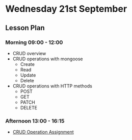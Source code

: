 # Wednesday 21st September

## Lesson Plan

### Morning 09:00 - 12:00

+ CRUD overview
+ CRUD operations with mongoose
    + Create
    + Read
    + Update
    + Delete
+ CRUD operations with HTTP methods
    + POST
    + GET
    + PATCH
    + DELETE

### Afternoon 13:00 - 16:15

+ [CRUD Operation Assignment](https://github.com/GillesDCI/db-crud-operations-assignment)
